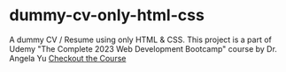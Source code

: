 # dummy-cv-only-html-css

A dummy CV / Resume using only HTML &amp; CSS. This project is a part of Udemy "The Complete 2023 Web Development Bootcamp" course by Dr. Angela Yu [Checkout the Course](https://www.udemy.com/share/1013gG3@BZs-cRXYtb7kYD_Lud5E2xSXOheiEnapNYGGPly9WRGoTx93H4pbsJGRlClJEuER/)
